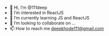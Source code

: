 - 👋 Hi, I’m @111deep
- 👀 I’m interested in ReactJS
- 🌱 I’m currently learning JS and ReactJS
- 💞️ I’m looking to collaborate on ...
- 📫 How to reach me deepkhode111@gmail.com

<!---
111deep/111deep is a ✨ special ✨ repository because its `README.md` (this file) appears on your GitHub profile.
You can click the Preview link to take a look at your changes.
--->
